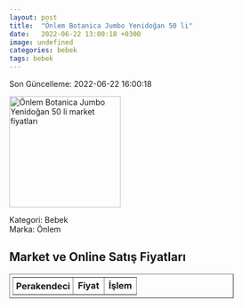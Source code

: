```yaml
---
layout: post
title:  "Önlem Botanica Jumbo Yenidoğan 50 li"
date:   2022-06-22 13:00:18 +0300
image: undefined
categories: bebek
tags: bebek
---
```


Son Güncelleme: 2022-06-22 16:00:18

<img src="undefined" width="200" alt="Önlem Botanica Jumbo Yenidoğan 50 li market fiyatları" />

Kategori: Bebek
<br />
Marka: Önlem

<h2>Market ve Online Satış Fiyatları</h2>

<table border="1" style="padding: 5px;width:80%;">
  <tr>
    <td style="padding: 5px;"><strong>Perakendeci</strong></td>
    <td><strong>Fiyat</strong></td>
    <td><strong>İşlem</strong></td>
  </tr>
  
</table>
